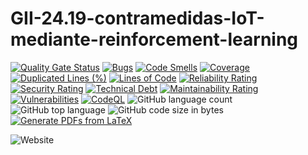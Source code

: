 # GII-24.19-contramedidas-IoT-mediante-reinforcement-learning

[![Quality Gate Status](https://sonarcloud.io/api/project_badges/measure?project=CesarRodrigu_GII-24.19-contramedidas-IoT-mediante-reinforcement-learning&metric=alert_status)](https://sonarcloud.io/summary/new_code?id=CesarRodrigu_GII-24.19-contramedidas-IoT-mediante-reinforcement-learning)
[![Bugs](https://sonarcloud.io/api/project_badges/measure?project=CesarRodrigu_GII-24.19-contramedidas-IoT-mediante-reinforcement-learning&metric=bugs)](https://sonarcloud.io/summary/new_code?id=CesarRodrigu_GII-24.19-contramedidas-IoT-mediante-reinforcement-learning)
[![Code Smells](https://sonarcloud.io/api/project_badges/measure?project=CesarRodrigu_GII-24.19-contramedidas-IoT-mediante-reinforcement-learning&metric=code_smells)](https://sonarcloud.io/summary/new_code?id=CesarRodrigu_GII-24.19-contramedidas-IoT-mediante-reinforcement-learning)
[![Coverage](https://sonarcloud.io/api/project_badges/measure?project=CesarRodrigu_GII-24.19-contramedidas-IoT-mediante-reinforcement-learning&metric=coverage)](https://sonarcloud.io/summary/new_code?id=CesarRodrigu_GII-24.19-contramedidas-IoT-mediante-reinforcement-learning)
[![Duplicated Lines (%)](https://sonarcloud.io/api/project_badges/measure?project=CesarRodrigu_GII-24.19-contramedidas-IoT-mediante-reinforcement-learning&metric=duplicated_lines_density)](https://sonarcloud.io/summary/new_code?id=CesarRodrigu_GII-24.19-contramedidas-IoT-mediante-reinforcement-learning)
[![Lines of Code](https://sonarcloud.io/api/project_badges/measure?project=CesarRodrigu_GII-24.19-contramedidas-IoT-mediante-reinforcement-learning&metric=ncloc)](https://sonarcloud.io/summary/new_code?id=CesarRodrigu_GII-24.19-contramedidas-IoT-mediante-reinforcement-learning)
[![Reliability Rating](https://sonarcloud.io/api/project_badges/measure?project=CesarRodrigu_GII-24.19-contramedidas-IoT-mediante-reinforcement-learning&metric=reliability_rating)](https://sonarcloud.io/summary/new_code?id=CesarRodrigu_GII-24.19-contramedidas-IoT-mediante-reinforcement-learning)
[![Security Rating](https://sonarcloud.io/api/project_badges/measure?project=CesarRodrigu_GII-24.19-contramedidas-IoT-mediante-reinforcement-learning&metric=security_rating)](https://sonarcloud.io/summary/new_code?id=CesarRodrigu_GII-24.19-contramedidas-IoT-mediante-reinforcement-learning)
[![Technical Debt](https://sonarcloud.io/api/project_badges/measure?project=CesarRodrigu_GII-24.19-contramedidas-IoT-mediante-reinforcement-learning&metric=sqale_index)](https://sonarcloud.io/summary/new_code?id=CesarRodrigu_GII-24.19-contramedidas-IoT-mediante-reinforcement-learning)
[![Maintainability Rating](https://sonarcloud.io/api/project_badges/measure?project=CesarRodrigu_GII-24.19-contramedidas-IoT-mediante-reinforcement-learning&metric=sqale_rating)](https://sonarcloud.io/summary/new_code?id=CesarRodrigu_GII-24.19-contramedidas-IoT-mediante-reinforcement-learning)
[![Vulnerabilities](https://sonarcloud.io/api/project_badges/measure?project=CesarRodrigu_GII-24.19-contramedidas-IoT-mediante-reinforcement-learning&metric=vulnerabilities)](https://sonarcloud.io/summary/new_code?id=CesarRodrigu_GII-24.19-contramedidas-IoT-mediante-reinforcement-learning)
[![CodeQL](https://github.com/CesarRodrigu/GII-24.19-contramedidas-IoT-mediante-reinforcement-learning/actions/workflows/github-code-scanning/codeql/badge.svg)](https://github.com/CesarRodrigu/GII-24.19-contramedidas-IoT-mediante-reinforcement-learning/actions/workflows/github-code-scanning/codeql)
![GitHub language count](https://img.shields.io/github/languages/count/CesarRodrigu/GII-24.19-contramedidas-IoT-mediante-reinforcement-learning)
![GitHub top language](https://img.shields.io/github/languages/top/CesarRodrigu/GII-24.19-contramedidas-IoT-mediante-reinforcement-learning)
![GitHub code size in bytes](https://img.shields.io/github/languages/code-size/CesarRodrigu/GII-24.19-contramedidas-IoT-mediante-reinforcement-learning)
[![Generate PDFs from LaTeX](https://github.com/CesarRodrigu/GII-24.19-contramedidas-IoT-mediante-reinforcement-learning/actions/workflows/Generate-PDFs.yml/badge.svg)](https://github.com/CesarRodrigu/GII-24.19-contramedidas-IoT-mediante-reinforcement-learning/actions/workflows/Generate-PDFs.yml)

![Website](https://img.shields.io/website?url=https%3A%2F%2Fwww.cesarrv.com%2F)
